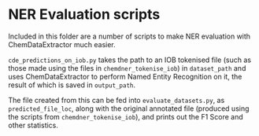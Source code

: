 # NER Evaluation scripts

Included in this folder are a number of scripts to make NER evaluation with ChemDataExtractor much easier.

`cde_predictions_on_iob.py` takes the path to an IOB tokenised file (such as those made using the files in `chemdner_tokenise_iob`) in `dataset_path` and uses ChemDataExtractor to perform Named Entity Recognition on it, the result of which is saved in `output_path`.

The file created from this can be fed into `evaluate_datasets.py`, as `predicted_file_loc`, along with the original annotated file (produced using the scripts from `chemdner_tokenise_iob`), and prints out the F1 Score and other statistics.
